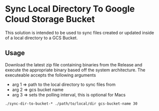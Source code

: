 # Sync Local Directory To Google Cloud Storage Bucket

This solution is intended to be used to sync files created or updated inside of a local directory to a GCS Bucket. 

## Usage

Download the latest zip file containing binaries from the Release and execute the appropriate binary based off the system architecture. The executeable accepts the following arguments

- arg 1 => path to the local directory to sync files from
- arg 2 => gcs bucket name
- arg 3 => sets the polling interval, this is optional for Macs

```
./sync-dir-to-bucket-* ./path/to/local/dir gcs-bucket-name 30 

```
